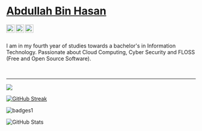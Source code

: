  # <a href="https://www.linkedin.com/in/abdullah-bin-hasan/">Abdullah Bin Hasan</a>
 
 <a href="https://twitter.com/abdulahbinhasan">
  <img align="left" alt="Abdullah's Twitter" width="22px" src="https://cdn.jsdelivr.net/npm/simple-icons@v3/icons/twitter.svg" />
</a>
<a href="https://linkedin.com/in/abdullah-bin-hasan">
  <img align="left" alt="Linkdein" width="22px" src="https://cdn.jsdelivr.net/npm/simple-icons@v3/icons/linkedin.svg" />
</a>
<a href="https://github.com/abdullah-bin-hasan">
  <img align="left" alt="Github" width="22px" src="https://cdn.jsdelivr.net/npm/simple-icons@v3/icons/github.svg" />
</a>

<br/>
<br/>


I am in my fourth year of studies towards a bachelor's in Information Technology. Passionate about Cloud Computing, Cyber Security and FLOSS (Free and Open Source Software).


</br>

---

<img src="https://github-readme-stats.anuraghazra1.vercel.app/api/top-langs/?username=abdullah-bin-hasan&layout=compact&theme=dark"/><br>


[![GitHub Streak](https://github-readme-streak-stats.herokuapp.com/?user=abdullah-bin-hasan)](https://git.io/streak-stats)

![badges1](https://dev-to-uploads.s3.amazonaws.com/uploads/articles/6n8fc8zw8pawxveffitx.png)


<img src="https://github-readme-stats.vercel.app/api?username=abdullah-bin-hasan&&show_icons=true&theme=radical&line_height=27&v=5" alt="GitHub Stats" />
 
